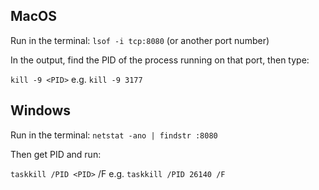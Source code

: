 ## MacOS

Run in the terminal:
`lsof -i tcp:8080` (or another port number)

In the output, find the PID of the process running on that port, then type:

`kill -9 <PID>` e.g. `kill -9 3177`


## Windows

Run in the terminal:
`netstat -ano | findstr :8080`

Then get PID and run:

`taskkill /PID <PID>` /F e.g. `taskkill /PID 26140 /F`